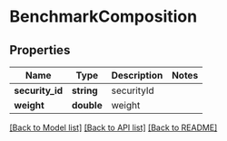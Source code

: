 # BenchmarkComposition

## Properties
Name | Type | Description | Notes
------------ | ------------- | ------------- | -------------
**security_id** | **string** | securityId | 
**weight** | **double** | weight | 

[[Back to Model list]](../README.md#documentation-for-models) [[Back to API list]](../README.md#documentation-for-api-endpoints) [[Back to README]](../README.md)


